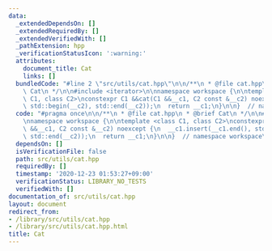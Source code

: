 ```yaml
---
data:
  _extendedDependsOn: []
  _extendedRequiredBy: []
  _extendedVerifiedWith: []
  _pathExtension: hpp
  _verificationStatusIcon: ':warning:'
  attributes:
    document_title: Cat
    links: []
  bundledCode: "#line 2 \"src/utils/cat.hpp\"\n\n/**\n * @file cat.hpp\n * @brief\
    \ Cat\n */\n\n#include <iterator>\n\nnamespace workspace {\n\ntemplate <class\
    \ C1, class C2>\nconstexpr C1 &&cat(C1 &&__c1, C2 const &__c2) noexcept {\n  __c1.insert(__c1.end(),\
    \ std::begin(__c2), std::end(__c2));\n  return __c1;\n}\n\n}  // namespace workspace\n"
  code: "#pragma once\n\n/**\n * @file cat.hpp\n * @brief Cat\n */\n\n#include <iterator>\n\
    \nnamespace workspace {\n\ntemplate <class C1, class C2>\nconstexpr C1 &&cat(C1\
    \ &&__c1, C2 const &__c2) noexcept {\n  __c1.insert(__c1.end(), std::begin(__c2),\
    \ std::end(__c2));\n  return __c1;\n}\n\n}  // namespace workspace\n"
  dependsOn: []
  isVerificationFile: false
  path: src/utils/cat.hpp
  requiredBy: []
  timestamp: '2020-12-23 01:53:27+09:00'
  verificationStatus: LIBRARY_NO_TESTS
  verifiedWith: []
documentation_of: src/utils/cat.hpp
layout: document
redirect_from:
- /library/src/utils/cat.hpp
- /library/src/utils/cat.hpp.html
title: Cat
---
```

